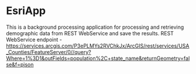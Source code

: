 # EsriApp
This is a background processing application for processing and retrieving demographic data
from REST WebService and save the results.
REST WebService endpoint - https://services.arcgis.com/P3ePLMYs2RVChkJx/ArcGIS/rest/services/USA_Counties/FeatureServer/0//query?Where=1%3D1&outFields=population%2C+state_name&returnGeometry=false&f=pjson
